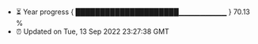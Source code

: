 - ⏳ Year progress { █████████████████████▁▁▁▁▁▁▁▁▁ } 70.13 %
- ⏰ Updated on Tue, 13 Sep 2022 23:27:38 GMT

